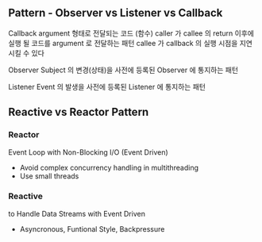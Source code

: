 ## Pattern - Observer vs Listener vs Callback

Callback
argument 형태로 전달되는 코드 (함수)
caller 가 callee 의 return 이후에 실행 될 코드를 argument 로 전달하는 패턴
callee 가 callback 의 실행 시점을 지연시킬 수 있다

Observer
Subject 의 변경(상태)을 사전에 등록된 Observer 에 통지하는 패턴

Listener
Event 의 발생을 사전에 등록된 Listener 에 통지하는 패턴

## Reactive vs Reactor Pattern
### Reactor
Event Loop with Non-Blocking I/O (Event Driven)
- Avoid complex concurrency handling in multithreading
- Use small threads
### Reactive
to Handle Data Streams with Event Driven
- Asyncronous, Funtional Style, Backpressure